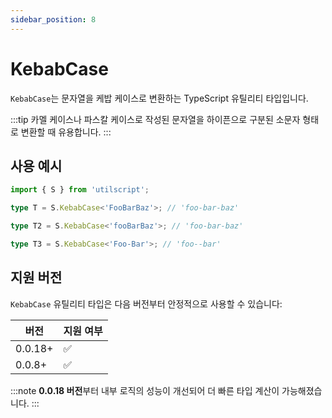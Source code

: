 ```yaml
---
sidebar_position: 8
---
```


# KebabCase

`KebabCase`는 문자열을 케밥 케이스로 변환하는 TypeScript 유틸리티 타입입니다.

:::tip
카멜 케이스나 파스칼 케이스로 작성된 문자열을 하이픈으로 구분된 소문자 형태로 변환할 때 유용합니다.
:::

## 사용 예시

```ts
import { S } from 'utilscript';

type T = S.KebabCase<'FooBarBaz'>; // 'foo-bar-baz'

type T2 = S.KebabCase<'fooBarBaz'>; // 'foo-bar-baz'

type T3 = S.KebabCase<'Foo-Bar'>; // 'foo--bar'
```

## 지원 버전

`KebabCase` 유틸리티 타입은 다음 버전부터 안정적으로 사용할 수 있습니다:

| 버전    | 지원 여부 |
| ------- | --------- |
| 0.0.18+ | ✅        |
| 0.0.8+  | ✅        |

:::note
**0.0.18 버전**부터 내부 로직의 성능이 개선되어 더 빠른 타입 계산이 가능해졌습니다.
:::
